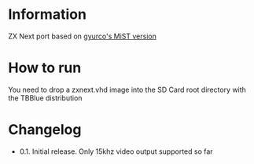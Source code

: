 # Information
ZX Next port based on [gyurco's MiST version](https://gitlab.com/gyurco/ZXN_MiST)

# How to run
You need to drop a zxnext.vhd image into the SD Card root directory with the TBBlue distribution


# Changelog
- 0.1. Initial release. Only 15khz video output supported so far
